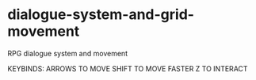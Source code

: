 # dialogue-system-and-grid-movement
RPG dialogue system and movement

KEYBINDS:
ARROWS TO MOVE
SHIFT TO MOVE FASTER
Z TO INTERACT
